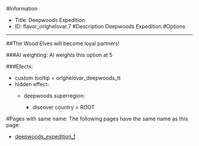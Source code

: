 #Information
 - Title: Deepwoods Expedition
 - ID: flavor_orlghelovar.7
#Description
Deepwoods Expedition
#Options

___
##The Wood Elves will become loyal partners!

###AI weighting:
AI weights this option at 5


###Efects:<ul><li>custom tooltip = orlghelovar_deepwoods_tt</li><li>hidden effect:</li><ul><li>deepwoods superregion:</li><ul><li>discover country = ROOT</li></ul></ul></ul>


#Pages with same name:
The following pages have the same name as this page:
 - [deepwoods_expedition_1](deepwoods_expedition_1.md)
